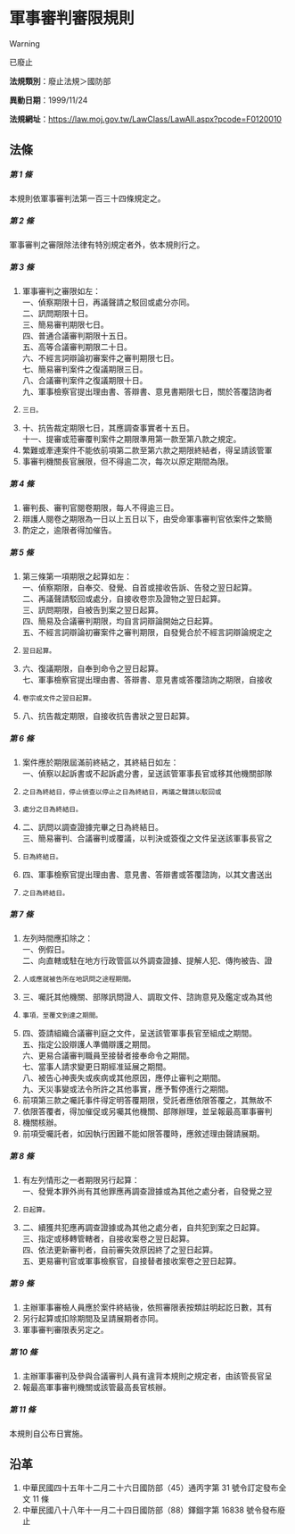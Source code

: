 # 軍事審判審限規則


> [!WARNING]
> 已廢止


**法規類別**：廢止法規＞國防部

**異動日期**：1999/11/24  

**法規網址**：https://law.moj.gov.tw/LawClass/LawAll.aspx?pcode=F0120010



## 法條
##### 第 1 條
本規則依軍事審判法第一百三十四條規定之。

##### 第 2 條
軍事審判之審限除法律有特別規定者外，依本規則行之。

##### 第 3 條
1. 軍事審判之審限如左：  
一、偵察期限十日，再議聲請之駁回或處分亦同。  
二、訊問期限十日。  
三、簡易審判期限七日。  
四、普通合議審判期限十五日。  
五、高等合議審判期限二十日。  
六、不經言詞辯論初審案件之審判期限七日。  
七、簡易審判案件之復議期限三日。  
八、合議審判案件之復議期限十日。  
九、軍事檢察官提出理由書、答辯書、意見書期限七日，關於答覆諮詢者
1.     三日。
1. 十、抗告裁定期限七日，其應調查事實者十五日。  
十一、提審或蒞審覆判案件之期限準用第一款至第八款之規定。
1. 繁難或牽連案件不能依前項第二款至第六款之期限終結者，得呈請該管軍
1. 事審判機關長官展限，但不得逾二次，每次以原定期間為限。

##### 第 4 條
1. 審判長、審判官閱卷期限，每人不得逾三日。
1. 辯護人閱卷之期限為一日以上五日以下，由受命軍事審判官依案件之繁簡
1. 酌定之，逾限者得加催告。

##### 第 5 條
1. 第三條第一項期限之起算如左：  
一、偵察期限，自奉交、發覺、自首或接收告訴、告發之翌日起算。  
二、再議聲請駁回或處分，自接收卷宗及證物之翌日起算。  
三、訊問期限，自被告到案之翌日起算。  
四、簡易及合議審判期限，均自言詞辯論開始之日起算。  
五、不經言詞辯論初審案件之審判期限，自發覺合於不經言詞辯論規定之
1.     翌日起算。
1. 六、復議期限，自奉到命令之翌日起算。  
七、軍事檢察官提出理由書、答辯書、意見書或答覆諮詢之期限，自接收
1.     卷宗或文件之翌日起算。
1. 八、抗告裁定期限，自接收抗告書狀之翌日起算。

##### 第 6 條
1. 案件應於期限屆滿前終結之，其終結日如左：  
一、偵察以起訴書或不起訴處分書，呈送該管軍事長官或移其他機關部隊
1.     之日為終結日，停止偵查以停止之日為終結日，再議之聲請以駁回或
1.     處分之日為終結日。
1. 二、訊問以調查證據完畢之日為終結日。  
三、簡易審判、合議審判或覆議，以判決或簽復之文件呈送該軍事長官之
1.     日為終結日。
1. 四、軍事檢察官提出理由書、意見書、答辯書或答覆諮詢，以其文書送出
1.     之日為終結日。

##### 第 7 條
1. 左列時間應扣除之：  
一、例假日。  
二、向直轄或駐在地方行政管區以外調查證據、提解人犯、傳拘被告、證
1.     人或應就被告所在地訊問之途程期間。
1. 三、囑託其他機關、部隊訊問證人、調取文件、諮詢意見及鑑定或為其他
1.     事項，至覆文到達之期間。
1. 四、簽請組織合議審判庭之文件，呈送該管軍事長官至組成之期間。  
五、指定公設辯護人準備辯護之期間。  
六、更易合議審判職員至接替者接奉命令之期間。  
七、當事人請求變更日期經准延展之期間。  
八、被告心神喪失或疾病或其他原因，應停止審判之期間。  
九、天災事變或法令所許之其他事實，應予暫停進行之期間。
1. 前項第三款之囑託事件得定明答覆期限，受託者應依限答覆之，其無故不
1. 依限答覆者，得加催促或另囑其他機關、部隊辦理，並呈報最高軍事審判
1. 機關核辦。
1. 前項受囑託者，如因執行困難不能如限答覆時，應敘述理由聲請展期。

##### 第 8 條
1. 有左列情形之一者期限另行起算：  
一、發覺本罪外尚有其他罪應再調查證據或為其他之處分者，自發覺之翌
1.     日起算。
1. 二、續獲共犯應再調查證據或為其他之處分者，自共犯到案之日起算。  
三、指定或移轉管轄者，自接收案卷之翌日起算。  
四、依法更新審判者，自前審失效原因終了之翌日起算。  
五、更易審判官或軍事檢察官，自接替者接收案卷之翌日起算。

##### 第 9 條
1. 主辦軍事審檢人員應於案件終結後，依照審限表按類註明起訖日數，其有
1. 另行起算或扣除期間及呈請展期者亦同。
1. 軍事審判審限表另定之。

##### 第 10 條
1. 主辦軍事審判及參與合議審判人員有違背本規則之規定者，由該管長官呈
1. 報最高軍事審判機關或該管最高長官核辦。

##### 第 11 條
本規則自公布日實施。

## 沿革
1. 中華民國四十五年十二月二十六日國防部（45）通丙字第 31 號令訂定發布全文 11 條
1. 中華民國八十八年十一月二十四日國防部（88）鐸錮字第 16838  號令發布廢止
